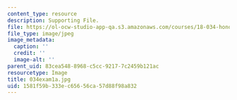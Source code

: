 ```yaml
---
content_type: resource
description: Supporting File.
file: https://ol-ocw-studio-app-qa.s3.amazonaws.com/courses/18-034-honors-differential-equations-spring-2004/1581f59b333ec65656ca57d88f98a832_034exam1a.jpg
file_type: image/jpeg
image_metadata:
  caption: ''
  credit: ''
  image-alt: ''
parent_uid: 83cea548-8968-c5cc-9217-7c2459b121ac
resourcetype: Image
title: 034exam1a.jpg
uid: 1581f59b-333e-c656-56ca-57d88f98a832
---
```

